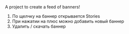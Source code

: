 A project to create a feed of banners! 
1) По щелчку на баннер открывается Stories
2) При нажатии на плюс можно добавить новый баннер
3) Удалить / скачать баннер
